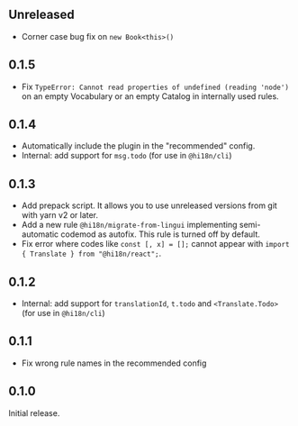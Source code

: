 ## Unreleased

- Corner case bug fix on `new Book<this>()`

## 0.1.5

- Fix `TypeError: Cannot read properties of undefined (reading 'node')`
  on an empty Vocabulary or an empty Catalog in internally used rules.

## 0.1.4

- Automatically include the plugin in the "recommended" config.
- Internal: add support for `msg.todo` (for use in `@hi18n/cli`)

## 0.1.3

- Add prepack script. It allows you to use unreleased versions from git with yarn v2 or later.
- Add a new rule `@hi18n/migrate-from-lingui` implementing semi-automatic codemod as autofix.
  This rule is turned off by default.
- Fix error where codes like `const [, x] = [];` cannot appear with `import { Translate } from "@hi18n/react";`.

## 0.1.2

- Internal: add support for `translationId`, `t.todo` and `<Translate.Todo>` (for use in `@hi18n/cli`)

## 0.1.1

- Fix wrong rule names in the recommended config

## 0.1.0

Initial release.
